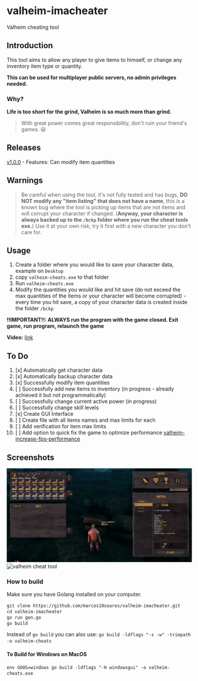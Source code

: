 # valheim-imacheater
Valheim cheating tool

## Introduction
This tool aims to allow any player to give items to himself, or change any inventory item type or quantity.

**This can be used for multiplayer public servers, no admin privileges needed.**

### Why?
**Life is too short for the grind, Valheim is so much more than grind.**

> With great power comes great responsibility, don't ruin your friend's games. 😃


## Releases
[v1.0.0](https://github.com/marcos10soares/valheim-imacheater/releases/tag/1.0.0) - Features: Can modify item quantities

## Warnings
> Be careful when using the tool, it's not fully tested and has bugs, **DO NOT modify any "item listing" that does not have a name**, this is a known bug where the tool is picking up items that are not items and will corrupt your character if changed. (**Anyway, your character is always backed up to the `/bckp` folder where you run the cheat tools exe.**)
> Use it at your own risk, try it first with a new character you don't care for.

## Usage

1. Create a folder where you would like to save your character data, example on `Desktop`
2. copy `valheim-cheats.exe` to that folder
3. Run `valheim-cheats.exe` 
4. Modify the quantities you would like and hit save (do not exceed the max quantities of the items or your character will become corrupted) - every time you hit save, a copy of your character data is created inside the folder `/bckp`

**!!IMPORTANT!!: ALWAYS run the program with the game closed. Exit game, run program, relaunch the game**

**Video:** [link](http://recordit.co/YoYBGWod7G)

## To Do
1. [x] Automatically get character data
1. [x] Automatically backup character data
1. [x] Successfully modify item quantities
1. [ ] Successfully add new items to inventory  (in progress - already achieved it but not programmatically)
1. [ ] Successfully change current active power (in progress)
1. [ ] Successfully change skill levels
1. [x] Create GUI Interface
1. [ ] Create file with all items names and max limits for each
1. [ ] Add verification for item max limits
1. [ ] Add option to quick fix the game to optimize performance [valheim-increase-fps-performance](https://www.pcgamer.com/valheim-increase-fps-performance/)

## Screenshots

![modified item quantities](https://github.com/marcos10soares/valheim-imacheater/blob/main/readme-img/1.jpg?raw=true)
![valheim cheat tool](https://github.com/marcos10soares/valheim-imacheater/blob/main/readme-img/demo.gif?raw=true)



### How to build

Make sure you have Golang installed on your computer.

```
git clone https://github.com/marcos10soares/valheim-imacheater.git
cd valheim-imacheater
go run gen.go
go build
```

Instead of `go build` you can also use: `go build -ldflags "-s -w" -trimpath -o valheim-cheats`

#### To Build for Windows on MacOS
```
env GOOS=windows go build -ldflags "-H windowsgui" -o valheim-cheats.exe
```


